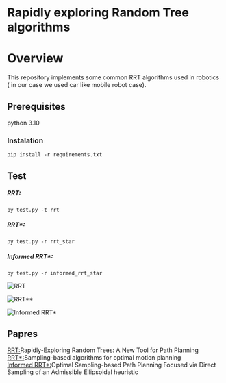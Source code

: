 # Rapidly exploring Random Tree algorithms

# Overview 

This repository implements some common RRT algorithms used in robotics ( in our case we used car like mobile robot case).

## Prerequisites 
  python 3.10

### Instalation
`pip install -r requirements.txt`

## Test
##### RRT:   
`py test.py -t rrt `
<br />
##### RRT*:
`py test.py -r rrt_star`
<br />
##### Informed RRT*:
`py test.py -r informed_rrt_star`
<br />

![RRT](https://github.com/cynanis/Rapidly-exploring-Random-Tree/blob/main/pictures/rrt.PNG)

![RRT**](https://github.com/cynanis/Rapidly-exploring-Random-Tree/blob/main/pictures/rrt_star.PNG)

![Informed RRT*](https://github.com/cynanis/Rapidly-exploring-Random-Tree/blob/main/pictures/informed_rrt_star.PNG)

## Papres
[RRT:](http://msl.cs.uiuc.edu/~lavalle/papers/Lav98c.pdf)Rapidly-Exploring Random Trees: A New Tool for Path Planning
<br />
[RRT*:](https://arxiv.org/abs/1105.1186)Sampling-based algorithms for optimal motion planning
<br />
[Informed RRT*:](https://arxiv.org/abs/1404.2334.pdf)Optimal Sampling-based Path Planning Focused via Direct Sampling of an Admissible Ellipsoidal heuristic
<br />

